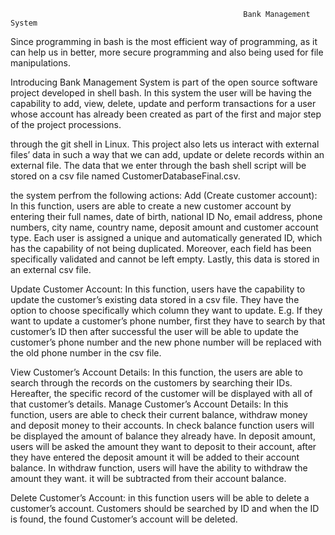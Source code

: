 														Bank Management System

Since programming in bash is the most efficient way of programming, as it can help us in better, more secure programming and 
also being used for file manipulations. 



Introducing Bank Management System is part of the open source software project  developed in shell bash. In this system the user will be having the capability to add, view, delete, update and perform transactions for a user whose account has already been created as part of the first and major step of the project processions.


through the git shell in Linux. This project also lets us interact with external files’ data in such a way that we can add,
update or delete records within an external file. The data that we enter through the bash shell script will be stored on
a csv file named CustomerDatabaseFinal.csv.


the system perfrom the following actions:
Add (Create customer account): In this function, users are able to create a new customer account by entering their
full names, date of birth, national ID No, email address, phone numbers, city name, country name, deposit amount
and customer account type. Each user is assigned a unique and automatically generated ID, which has the capability
of not being duplicated. Moreover, each field has been specifically validated and cannot be left empty. Lastly,
this data is stored in an external csv file. 


Update Customer Account: 
In this function, users have the capability to update the customer’s existing data stored in a
csv file. They have the option to choose specifically which column they want to update. E.g. If they want to update a 
customer’s phone number, first they have to search by that customer’s ID then after successful the user will be able to 
update the customer’s phone number and the new phone number will be replaced with the old phone number in the csv file.


View Customer’s Account Details:
In this function, the users are able to search through the records on the customers by
searching their IDs. Hereafter, the specific record of the customer will be displayed with all of that customer’s details.
Manage Customer’s Account Details: In this function, users are able to check their current balance,
withdraw money and deposit money to their accounts. In check balance function users will be
displayed the amount of balance they already have. In deposit amount, users will be asked the amount they want to deposit
to their account, after they have entered the deposit amount it will be added to their account balance. In withdraw function,
users will have the ability to withdraw the amount they want. it will be subtracted from their account balance. 


Delete Customer’s Account:
in this function users will be able to delete a customer’s account. Customers should be searched 
by ID and when the ID is found, the found Customer’s account will be deleted.  
